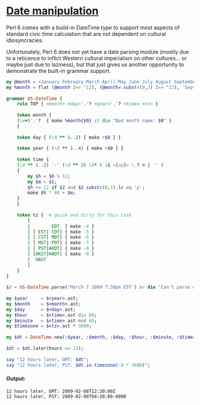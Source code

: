 [1]: https://rosettacode.org/wiki/Date_manipulation

# [Date manipulation][1]

Perl 6 comes with a build-in DateTime type
to support most aspects of standard civic time calculation
that are not dependent on cultural idiosyncracies. 

Unfortunately, Perl 6 does not yet have a date parsing module
(mostly due to a reticence to inflict Western cultural imperialism on other cultures...
or maybe just due to laziness), but that just gives us another opportunity to demonstrate the built-in grammar support.

```raku
my @month = <January February March April May June July August September October November December>;
my %month = flat (@month Z=> ^12), (@month».substr(0,3) Z=> ^12), 'Sept' => 8;
 
grammar US-DateTime {
    rule TOP { <month> <day>','? <year>','? <time> <tz> }
 
    token month {
	(\w+)'.'?  { make %month{$0} // die "Bad month name: $0" }
    }
 
    token day { (\d ** 1..2) { make +$0 } }
 
    token year { (\d ** 1..4) { make +$0 } }
 
    token time {
	(\d ** 1..2) ':' (\d ** 2) \h* ( :i <[ap]> \.? m | '' )
	{
	    my $h = $0 % 12;
	    my $m = $1;
	    $h += 12 if $2 and $2.substr(0,1).lc eq 'p';
	    make $h * 60 + $m;
	}
    }
 
    token tz {  # quick and dirty for this task
        [
        |        EDT  { make -4 }
        | [ EST| CDT] { make -5 }
        | [ CST| MDT] { make -6 }
        | [ MST| PDT] { make -7 }
        | [ PST|AKDT] { make -8 }
        | [AKST|HADT] { make -9 }
        |  HAST
        ]
    }
}
 
$/ = US-DateTime.parse('March 7 2009 7:30pm EST') or die "Can't parse date";
 
my $year     = $<year>.ast;
my $month    = $<month>.ast;
my $day      = $<day>.ast;
my $hour     = $<time>.ast div 60;
my $minute   = $<time>.ast mod 60;
my $timezone = $<tz>.ast * 3600;
 
my $dt = DateTime.new(:$year, :$month, :$day, :$hour, :$minute, :$timezone).in-timezone(0);
 
$dt = $dt.later(hours => 12);
 
say "12 hours later, GMT: $dt";
say "12 hours later, PST: $dt.in-timezone(-8 * 3600)";
```

#### Output:
```
12 hours later, GMT: 2009-02-08T12:30:00Z
12 hours later, PST: 2009-02-08T04:30:00-0800
```